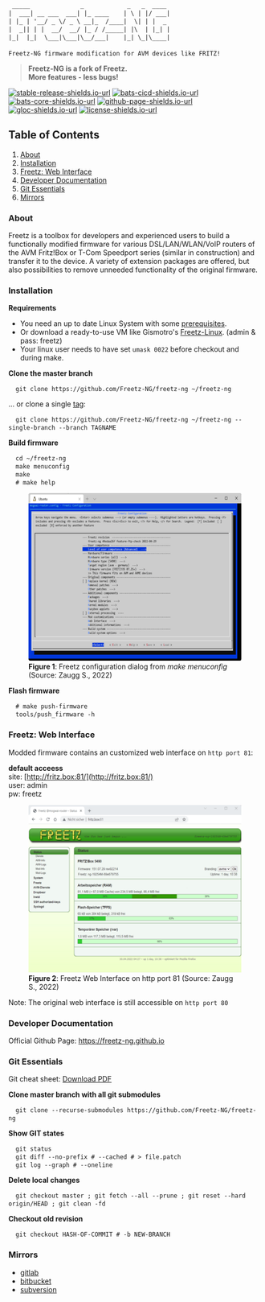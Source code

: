 ```
 _____              _            _   _  ____
|  ___| __ ___  ___| |_ ____    | \ | |/ ___|
| |_ | '__/ _ \/ _ \ __|_  /____|  \| | |  _
|  _|| | |  __/  __/ |_ / /_____| |\  | |_| |
|_|  |_|  \___|\___|\__/___|    |_| \_|\____|

Freetz-NG firmware modification for ​AVM devices like FRITZ!
```
>  **Freetz-NG is a fork of Freetz.**  
>  **More features - less bugs!**

[![stable-release-shields.io-url][stable-release-shields.io-url]][stable-release-github-url] 
[![bats-cicd-shields.io-url][bats-cicd-shields.io-url]][bats-cicd-github-url] 
[![bats-core-shields.io-url][bats-core-shields.io-url]][bats-core-github-url] 
[![github-page-shields.io-url][github-page-shields.io-url]][github-page-github.io-url] 
[![gloc-shields.io-url][gloc-shields.io-url]][gloc-github-url] 
[![license-shields.io-url][license-shields.io-url]][license-github-url] 

[stable-release-shields.io-url]: https://img.shields.io/github/v/tag/Freetz-NG/freetz-ng.svg?logo=github&color=brightgreen&label=release
[stable-release-github-url]: https://github.com/Freetz-NG/freetz-ng/releases/tag/ng22040
[bats-cicd-shields.io-url]: https://img.shields.io/github/workflow/status/Freetz-NG/freetz-ng/invoke_tests?label=tests&logo=github
[bats-cicd-github-url]: https://github.com/Freetz-NG/freetz-ng/actions/workflows/invoke_tests.yml
[bats-core-shields.io-url]: https://img.shields.io/github/v/release/bats-core/bats-core.svg?color=blue&label=bats-core
[bats-core-github-url]: https://github.com/bats-core/bats-core/releases/tag/v1.6.0
[github-page-shields.io-url]: https://img.shields.io/badge/doc-freetz--ng.github.io-blue
[github-page-github.io-url]: https://freetz-ng.github.io/freetz-ng
[gloc-shields.io-url]: https://img.shields.io/badge/gloc-1.8m-blue
[gloc-github-url]: https://github.com/kas-elvirov/gloc
[license-shields.io-url]: https://img.shields.io/badge/license-GPL--2.0-blue
[license-github-url]: https://github.com/Freetz-NG/freetz-ng/blob/master/LICENSE

## Table of Contents

1. [About](#about)
2. [Installation](#installation)
3. [Freetz: Web Interface](#freetz-web-interface) 
4. [Developer Documentation](#developer-documentation)
5. [Git Essentials](#git-essentials)
6. [Mirrors](#mirrors)

### About

Freetz is a toolbox for developers and experienced users to build a functionally modified firmware for various DSL/LAN/WLAN/VoIP routers of the AVM Fritz!Box or T-Com Speedport 
series (similar in construction) and transfer it to the device. A variety of extension packages are offered, but also possibilities to remove unneeded functionality of the original firmware.

### Installation

**Requirements**
 * You need an up to date Linux System with some [prerequisites](docs/PREREQUISITES.md).
 * Or download a ready-to-use VM like Gismotro's [Freetz-Linux](https://freetz.digital-eliteboard.com/?dir=Teamserver/Freetz/Freetz-VM/VirtualBox/). (admin & pass: freetz)
 * Your linux user needs to have set `umask 0022` before checkout and during make.

**Clone the master branch**
```
  git clone https://github.com/Freetz-NG/freetz-ng ~/freetz-ng
```

... or clone a single [tag](../../tags):

```
  git clone https://github.com/Freetz-NG/freetz-ng ~/freetz-ng --single-branch --branch TAGNAME
```

**Build firmware**
```
  cd ~/freetz-ng
  make menuconfig
  make
  # make help
```

<figure>
	<a href="docs/screenshots/282.png">   
		<img id="freetz-cli-menuconfig" loading="lazy" src="docs/screenshots/282_md.png" alt="Freetz CLI - make menuconfig" width="447" height="333">
	</a>
	<br>
	<figcaption><b>Figure 1</b>: Freetz configuration dialog from <i>make menuconfig</i> (Source: Zaugg S., 2022)</figcaption>
</figure>
  
**Flash firmware**
```
  # make push-firmware
  tools/push_firmware -h
```

### Freetz: Web Interface

Modded firmware contains an customized web interface on `http port 81`:  

**default acceess**  
site: [http://fritz.box:81/](http://fritz.box:81/)  
user: admin  
pw: freetz

<figure>
	<a href="docs/screenshots/281.png">   
		<img id="freetz-web-interface" loading="lazy" src="docs/screenshots/281_md.png" alt="Freetz - Web Interface" width="447" height="333">
	</a>
	<br>
	<figcaption><b>Figure 2</b>: Freetz Web Interface on http port 81 (Source: Zaugg S., 2022)</figcaption>
</figure>
  
Note: The original web interface is still accessible on `http port 80`

### Developer Documentation

Official Github Page: <a href="https://freetz-ng.github.io" target="_blank" rel="noopener noreferrer">https://freetz-ng.github.io</a> 

### Git Essentials

Git cheat sheet: <a href="https://doabledanny.gumroad.com/l/git-commands-cheat-sheet-pdf" target="_blank" rel="noopener noreferrer">Download PDF</a>  

**Clone master branch with all git submodules**
```
  git clone --recurse-submodules https://github.com/Freetz-NG/freetz-ng
```

**Show GIT states**
```
  git status
  git diff --no-prefix # --cached # > file.patch
  git log --graph # --oneline
```

**Delete local changes**
```
  git checkout master ; git fetch --all --prune ; git reset --hard origin/HEAD ; git clean -fd
```

**Checkout old revision**
```
  git checkout HASH-OF-COMMIT # -b NEW-BRANCH
```

### Mirrors

* <a href="https://gitlab.com/Freetz-NG/freetz-ng" target="_blank" rel="noopener noreferrer">gitlab</a>  
* <a href="https://bitbucket.org/Freetz-NG/freetz-ng" target="_blank" rel="noopener noreferrer">bitbucket</a>  
* <a href="https://svn.boxmatrix.info/freetz-ng/trunk" target="_blank" rel="noopener noreferrer">subversion</a>  
